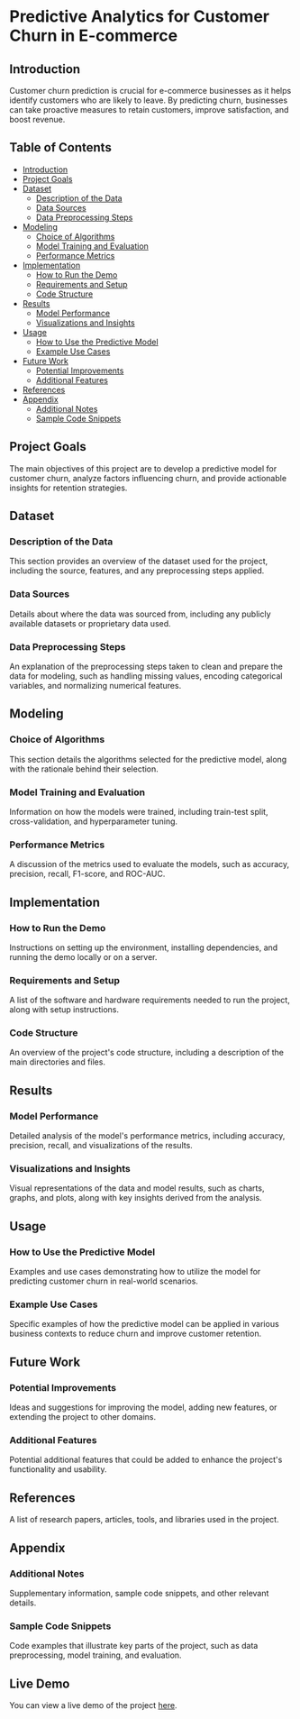 # Predictive Analytics for Customer Churn in E-commerce

## Introduction

Customer churn prediction is crucial for e-commerce businesses as it helps identify customers who are likely to leave. By predicting churn, businesses can take proactive measures to retain customers, improve satisfaction, and boost revenue.

## Table of Contents

- [Introduction](#introduction)
- [Project Goals](#project-goals)
- [Dataset](#dataset)
  - [Description of the Data](#description-of-the-data)
  - [Data Sources](#data-sources)
  - [Data Preprocessing Steps](#data-preprocessing-steps)
- [Modeling](#modeling)
  - [Choice of Algorithms](#choice-of-algorithms)
  - [Model Training and Evaluation](#model-training-and-evaluation)
  - [Performance Metrics](#performance-metrics)
- [Implementation](#implementation)
  - [How to Run the Demo](#how-to-run-the-demo)
  - [Requirements and Setup](#requirements-and-setup)
  - [Code Structure](#code-structure)
- [Results](#results)
  - [Model Performance](#model-performance)
  - [Visualizations and Insights](#visualizations-and-insights)
- [Usage](#usage)
  - [How to Use the Predictive Model](#how-to-use-the-predictive-model)
  - [Example Use Cases](#example-use-cases)
- [Future Work](#future-work)
  - [Potential Improvements](#potential-improvements)
  - [Additional Features](#additional-features)
- [References](#references)
- [Appendix](#appendix)
  - [Additional Notes](#additional-notes)
  - [Sample Code Snippets](#sample-code-snippets)

## Project Goals

The main objectives of this project are to develop a predictive model for customer churn, analyze factors influencing churn, and provide actionable insights for retention strategies.

## Dataset

### Description of the Data

This section provides an overview of the dataset used for the project, including the source, features, and any preprocessing steps applied.

### Data Sources

Details about where the data was sourced from, including any publicly available datasets or proprietary data used.

### Data Preprocessing Steps

An explanation of the preprocessing steps taken to clean and prepare the data for modeling, such as handling missing values, encoding categorical variables, and normalizing numerical features.

## Modeling

### Choice of Algorithms

This section details the algorithms selected for the predictive model, along with the rationale behind their selection.

### Model Training and Evaluation

Information on how the models were trained, including train-test split, cross-validation, and hyperparameter tuning.

### Performance Metrics

A discussion of the metrics used to evaluate the models, such as accuracy, precision, recall, F1-score, and ROC-AUC.

## Implementation

### How to Run the Demo

Instructions on setting up the environment, installing dependencies, and running the demo locally or on a server.

### Requirements and Setup

A list of the software and hardware requirements needed to run the project, along with setup instructions.

### Code Structure

An overview of the project's code structure, including a description of the main directories and files.

## Results

### Model Performance

Detailed analysis of the model's performance metrics, including accuracy, precision, recall, and visualizations of the results.

### Visualizations and Insights

Visual representations of the data and model results, such as charts, graphs, and plots, along with key insights derived from the analysis.

## Usage

### How to Use the Predictive Model

Examples and use cases demonstrating how to utilize the model for predicting customer churn in real-world scenarios.

### Example Use Cases

Specific examples of how the predictive model can be applied in various business contexts to reduce churn and improve customer retention.

## Future Work

### Potential Improvements

Ideas and suggestions for improving the model, adding new features, or extending the project to other domains.

### Additional Features

Potential additional features that could be added to enhance the project's functionality and usability.

## References

A list of research papers, articles, tools, and libraries used in the project.

## Appendix

### Additional Notes

Supplementary information, sample code snippets, and other relevant details.

### Sample Code Snippets

Code examples that illustrate key parts of the project, such as data preprocessing, model training, and evaluation.
## Live Demo
You can view a live demo of the project [here](https://prachiupadhya.github.io/churn-prediction/).

